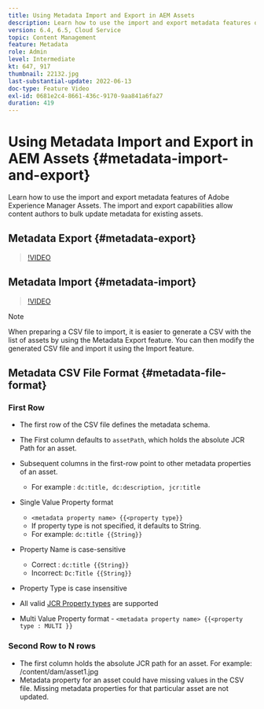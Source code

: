 ```yaml
---
title: Using Metadata Import and Export in AEM Assets
description: Learn how to use the import and export metadata features of Adobe Experience Manager Assets. The import and export capabilities allow content authors to bulk update metadata for existing assets.
version: 6.4, 6.5, Cloud Service
topic: Content Management
feature: Metadata
role: Admin
level: Intermediate
kt: 647, 917
thumbnail: 22132.jpg
last-substantial-update: 2022-06-13
doc-type: Feature Video
exl-id: 0681e2c4-8661-436c-9170-9aa841a6fa27
duration: 419
---
```

# Using Metadata Import and Export in AEM Assets {#metadata-import-and-export}

Learn how to use the import and export metadata features of Adobe Experience Manager Assets. The import and export capabilities allow content authors to bulk update metadata for existing assets.

## Metadata Export {#metadata-export}

>[!VIDEO](https://video.tv.adobe.com/v/22132?quality=12&learn=on)

## Metadata Import {#metadata-import}

>[!VIDEO](https://video.tv.adobe.com/v/21374?quality=12&learn=on)

>[!NOTE]
>
> When preparing a CSV file to import, it is easier to generate a CSV with the list of assets by using the Metadata Export feature. You can then modify the generated CSV file and import it using the Import feature.

## Metadata CSV File Format {#metadata-file-format}

### First Row

* The first row of the CSV file defines the metadata schema.
* The First column defaults to `assetPath`, which holds the absolute JCR Path for an asset.

* Subsequent columns in the first-row point to other metadata properties of an asset.
  * For example : `dc:title, dc:description, jcr:title`

* Single Value Property format

  * `<metadata property name> {{<property type}}`
  * If property type is not specified, it defaults to String.
  * For example: `dc:title {{String}}`

* Property Name is case-sensitive
  * Correct : `dc:title {{String}}`
  * Incorrect: `Dc:Title {{String}}`

* Property Type is case insensitive
* All valid [JCR Property types](https://www.adobe.io/experience-manager/reference-materials/spec/jsr170/javadocs/jcr-2.0/javax/jcr/PropertyType.html) are supported  

* Multi Value Property format - `<metadata property name> {{<property type : MULTI }}`

### Second Row to N rows

* The first column holds the absolute JCR path for an asset. For example: /content/dam/asset1.jpg
* Metadata property for an asset could have missing values in the CSV file. Missing metadata properties for that particular asset are not updated.
